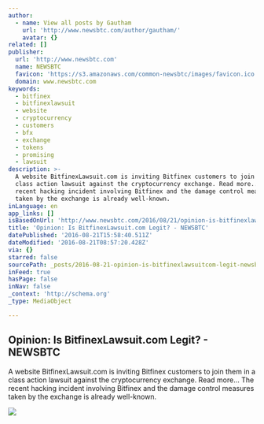 ```yaml
---
author:
  - name: View all posts by Gautham
    url: 'http://www.newsbtc.com/author/gautham/'
    avatar: {}
related: []
publisher:
  url: 'http://www.newsbtc.com'
  name: NEWSBTC
  favicon: 'https://s3.amazonaws.com/common-newsbtc/images/favicon.ico'
  domain: www.newsbtc.com
keywords:
  - bitfinex
  - bitfinexlawsuit
  - website
  - cryptocurrency
  - customers
  - bfx
  - exchange
  - tokens
  - promising
  - lawsuit
description: >-
  A website BitfinexLawsuit.com is inviting Bitfinex customers to join them in a
  class action lawsuit against the cryptocurrency exchange. Read more... The
  recent hacking incident involving Bitfinex and the damage control measures
  taken by the exchange is already well-known.
inLanguage: en
app_links: []
isBasedOnUrl: 'http://www.newsbtc.com/2016/08/21/opinion-is-bitfinexlawsuit-com-legit/'
title: 'Opinion: Is BitfinexLawsuit.com Legit? - NEWSBTC'
datePublished: '2016-08-21T15:58:40.511Z'
dateModified: '2016-08-21T08:57:20.428Z'
via: {}
starred: false
sourcePath: _posts/2016-08-21-opinion-is-bitfinexlawsuitcom-legit-newsbtc.md
inFeed: true
hasPage: false
inNav: false
_context: 'http://schema.org'
_type: MediaObject

---
```

<article style=""><h1>Opinion: Is BitfinexLawsuit.com Legit? - NEWSBTC</h1><p>A website BitfinexLawsuit.com is inviting Bitfinex customers to join them in a class action lawsuit against the cryptocurrency exchange. Read more... The recent hacking incident involving Bitfinex and the damage control measures taken by the exchange is already well-known.</p><img src="http://s3.amazonaws.com/main-newsbtc-images/2016/08/20225432/Screen-Shot-2016-08-21-at-3.23.58-AM.png" /></article>